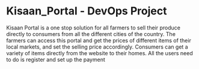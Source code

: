 # Kisaan_Portal  -  DevOps Project

Kisaan Portal is a one stop solution for all farmers to sell their produce directly to consumers from all the different cities of the country. The farmers can access this portal and get the prices of different items of their local markets, and set the selling price accordingly.
Consumers can get a variety of items directly from the website to their homes. All the users need to do is register and set up the payment


